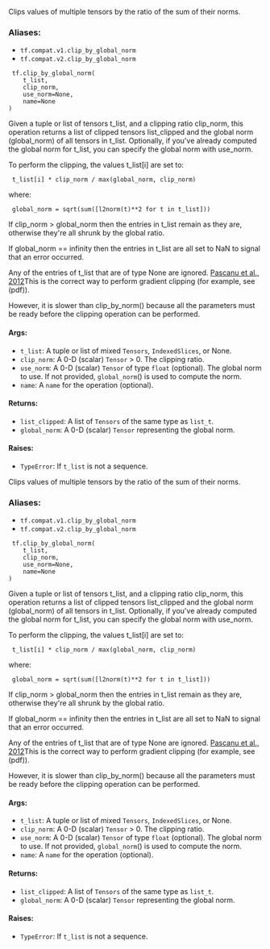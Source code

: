 
Clips values of multiple tensors by the ratio of the sum of their norms.
### Aliases:
- `tf.compat.v1.clip_by_global_norm`
- `tf.compat.v2.clip_by_global_norm`

```
 tf.clip_by_global_norm(
    t_list,
    clip_norm,
    use_norm=None,
    name=None
)
```

Given a tuple or list of tensors t_list, and a clipping ratio clip_norm, this operation returns a list of clipped tensors list_clipped and the global norm (global_norm) of all tensors in t_list. Optionally, if you've already computed the global norm for t_list, you can specify the global norm with use_norm.

To perform the clipping, the values t_list[i] are set to:

```
 t_list[i] * clip_norm / max(global_norm, clip_norm)
```

where:

```
 global_norm = sqrt(sum([l2norm(t)**2 for t in t_list]))
```

If clip_norm > global_norm then the entries in t_list remain as they are, otherwise they're all shrunk by the global ratio.

If global_norm == infinity then the entries in t_list are all set to NaN to signal that an error occurred.

Any of the entries of t_list that are of type None are ignored.
[Pascanu et al., 2012](http://arxiv.org/abs/1211.5063)This is the correct way to perform gradient clipping (for example, see  (pdf)).


However, it is slower than clip_by_norm() because all the parameters must be ready before the clipping operation can be performed.
#### Args:
- `t_list`: A tuple or list of mixed `Tensors`, `IndexedSlices`, or None.
- `clip_norm`: A 0-D (scalar) `Tensor` > 0. The clipping ratio.
- `use_norm`: A 0-D (scalar) `Tensor` of type `float` (optional). The global norm to use. If not provided, `global_norm`() is used to compute the norm.
- `name`: A `name` for the operation (optional).
#### Returns:
- `list_clipped`: A list of `Tensors` of the same type as `list_t`.
- `global_norm`: A 0-D (scalar) `Tensor` representing the global norm.
#### Raises:
- `TypeError`: If `t_list` is not a sequence.

Clips values of multiple tensors by the ratio of the sum of their norms.
### Aliases:
- `tf.compat.v1.clip_by_global_norm`
- `tf.compat.v2.clip_by_global_norm`

```
 tf.clip_by_global_norm(
    t_list,
    clip_norm,
    use_norm=None,
    name=None
)
```

Given a tuple or list of tensors t_list, and a clipping ratio clip_norm, this operation returns a list of clipped tensors list_clipped and the global norm (global_norm) of all tensors in t_list. Optionally, if you've already computed the global norm for t_list, you can specify the global norm with use_norm.

To perform the clipping, the values t_list[i] are set to:

```
 t_list[i] * clip_norm / max(global_norm, clip_norm)
```

where:

```
 global_norm = sqrt(sum([l2norm(t)**2 for t in t_list]))
```

If clip_norm > global_norm then the entries in t_list remain as they are, otherwise they're all shrunk by the global ratio.

If global_norm == infinity then the entries in t_list are all set to NaN to signal that an error occurred.

Any of the entries of t_list that are of type None are ignored.
[Pascanu et al., 2012](http://arxiv.org/abs/1211.5063)This is the correct way to perform gradient clipping (for example, see  (pdf)).


However, it is slower than clip_by_norm() because all the parameters must be ready before the clipping operation can be performed.
#### Args:
- `t_list`: A tuple or list of mixed `Tensors`, `IndexedSlices`, or None.
- `clip_norm`: A 0-D (scalar) `Tensor` > 0. The clipping ratio.
- `use_norm`: A 0-D (scalar) `Tensor` of type `float` (optional). The global norm to use. If not provided, `global_norm`() is used to compute the norm.
- `name`: A `name` for the operation (optional).
#### Returns:
- `list_clipped`: A list of `Tensors` of the same type as `list_t`.
- `global_norm`: A 0-D (scalar) `Tensor` representing the global norm.
#### Raises:
- `TypeError`: If `t_list` is not a sequence.
